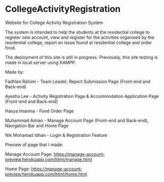 # CollegeActivityRegistration
Website for College Activity Registration System

The system is intended to help the students at the residential college to register new account, view and register for the activities organised by the residential college, report an issue found at residential college and order food.

The deployment of this site is still in progress. Previously, this site testing is made in local server using XAMPP.

Made by:

Fadhlan Rahimi - Team Leader, Report Submission Page (Front-end and Back-end)

Ayesha Lee - Activity Registration Page & Accommodation Application Page (Front-end and Back-end)

Hasya Imanina - Food Order Page

Muhammad Aiman - Manage Account Page (Front-end and Back-end), Navigation Bar and Home Page

Nik Mohamad Idhan - Login & Registration Feature

Preview of page that I made:

Manage Account Page: https://manage-account-preview.herokuapp.com/html/manage.html

Home Page: https://manage-account-preview.herokuapp.com/html/home.html

